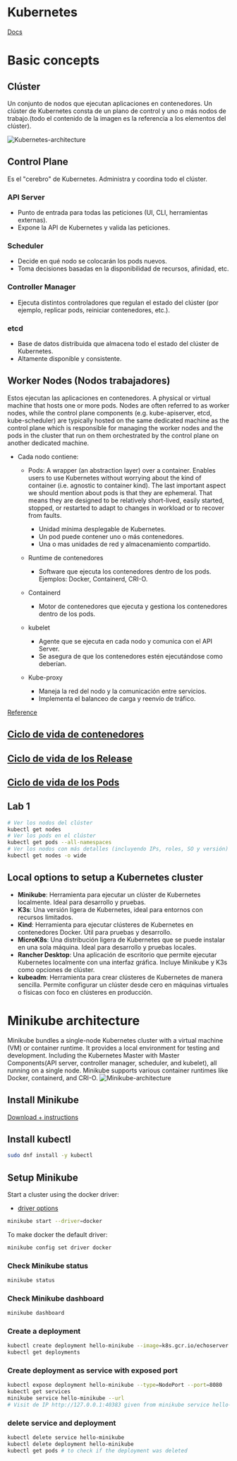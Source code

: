 # Kubernetes
[Docs]([https://www.hunters.security/en/blog/kubernetes-security-guide](https://kubernetes.io/docs/concepts/overview/))

# Basic concepts
## Clúster
Un conjunto de nodos que ejecutan aplicaciones en contenedores. Un clúster de Kubernetes consta de un plano de control y uno o más nodos de trabajo.(todo el contenido de la imagen es la referencia a los elementos del clúster).

![Kubernetes-architecture](Assets/kubernetes/k8-architecture.jpg)

## Control Plane
Es el "cerebro" de Kubernetes. Administra y coordina todo el clúster.

### API Server
- Punto de entrada para todas las peticiones (UI, CLI, herramientas externas).
- Expone la API de Kubernetes y valida las peticiones.

### Scheduler
- Decide en qué nodo se colocarán los pods nuevos.
- Toma decisiones basadas en la disponibilidad de recursos, afinidad, etc.

### Controller Manager
- Ejecuta distintos controladores que regulan el estado del clúster (por ejemplo, replicar pods, reiniciar contenedores, etc.).

### etcd
- Base de datos distribuida que almacena todo el estado del clúster de Kubernetes.
- Altamente disponible y consistente.

## Worker Nodes (Nodos trabajadores)
Estos ejecutan las aplicaciones en contenedores. A physical or virtual machine that hosts one or more pods. Nodes are often referred to as worker nodes, while the control plane components (e.g. kube-apiserver, etcd, kube-scheduler) are typically hosted on the same dedicated machine as the control plane which is responsible for managing the worker nodes and the pods in the cluster that run on them orchestrated by the control plane on another dedicated machine.

- Cada nodo contiene:
    -   Pods: A wrapper (an abstraction layer) over a container. Enables users to use Kubernetes without worrying about the kind of container (i.e. agnostic to container kind). The last important aspect we should mention about pods is that they are ephemeral. That means they are designed to be relatively short-lived, easily started, stopped, or restarted to adapt to changes in workload or to recover from faults.
        -   Unidad mínima desplegable de Kubernetes.
        -   Un pod puede contener uno o más contenedores.
        -   Una o mas unidades de red y almacenamiento compartido.

    -   Runtime de contenedores
        -   Software que ejecuta los contenedores dentro de los pods. Ejemplos: Docker, Containerd, CRI-O.
        
    -   Containerd
        -   Motor de contenedores que ejecuta y gestiona los contenedores dentro de los pods.

    -   kubelet
        -   Agente que se ejecuta en cada nodo y comunica con el API Server.
        -   Se asegura de que los contenedores estén ejecutándose como deberían.

    -   Kube-proxy
        -   Maneja la red del nodo y la comunicación entre servicios.
        -   Implementa el balanceo de carga y reenvío de tráfico.

[Reference](https://www.hunters.security/en/blog/kubernetes-security-guide)

## [Ciclo de vida de contenedores](https://kubernetes.io/docs/concepts/containers/container-lifecycle-hooks/)
## [Ciclo de vida de los Release](https://kubernetes.io/releases/release/)
## [Ciclo de vida de los Pods](https://kubernetes.io/docs/concepts/workloads/pods/pod-lifecycle/)

## Lab 1
```bash
# Ver los nodos del clúster
kubectl get nodes
# Ver los pods en el clúster
kubectl get pods --all-namespaces
# Ver los nodos con más detalles (incluyendo IPs, roles, SO y versión)
kubectl get nodes -o wide
```

## Local options to setup a Kubernetes cluster
- **Minikube**: Herramienta para ejecutar un clúster de Kubernetes localmente. Ideal para desarrollo y pruebas.
- **K3s**: Una versión ligera de Kubernetes, ideal para entornos con recursos limitados.
- **Kind**: Herramienta para ejecutar clústeres de Kubernetes en contenedores Docker. Útil para pruebas y desarrollo.
- **MicroK8s**: Una distribución ligera de Kubernetes que se puede instalar en una sola máquina. Ideal para desarrollo y pruebas locales.
- **Rancher Desktop**: Una aplicación de escritorio que permite ejecutar Kubernetes localmente con una interfaz gráfica. Incluye Minikube y K3s como opciones de clúster.
- **kubeadm**: Herramienta para crear clústeres de Kubernetes de manera sencilla. Permite configurar un clúster desde cero en máquinas virtuales o físicas con foco en clústeres en producción.

# Minikube architecture
Minikube bundles a single-node Kubernetes cluster with a virtual machine (VM) or container runtime. It provides a local environment for testing and development. Including the Kubernetes Master with Master Components(API server, controller manager, scheduler, and kubelet), all running on a single node. Minikube supports various container runtimes like Docker, containerd, and CRI-O.
![Minikube-architecture](Assets/kubernetes/minikube-architecture.jpg)

## Install Minikube
 [Download + instructions](https://minikube.sigs.k8s.io/docs/start/?arch=%2Flinux%2Fx86-64%2Fstable%2Fbinary+download)

## Install kubectl
```bash
sudo dnf install -y kubectl
```
## Setup Minikube
Start a cluster using the docker driver:
- [driver options](https://minikube.sigs.k8s.io/docs/drivers/)
```bash
minikube start --driver=docker
```

To make docker the default driver:
```bash
minikube config set driver docker
```
### Check Minikube status
```bash
minikube status
```
### Check Minikube dashboard
```bash
minikube dashboard
```
### Create a deployment
```bash
kubectl create deployment hello-minikube --image=k8s.gcr.io/echoserver:1.10
kubectl get deployments
```
### Create deployment as service with exposed port
```bash
kubectl expose deployment hello-minikube --type=NodePort --port=8080
kubectl get services
minikube service hello-minikube --url
# Visit de IP http://127.0.0.1:40383 given from minikube service hello-minikube --url (the port may vary)
```
### delete service and deployment
```bash
kubectl delete service hello-minikube
kubectl delete deployment hello-minikube
kubectl get pods # to check if the deployment was deleted

```

